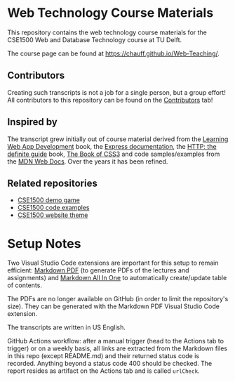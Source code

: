 # Web Technology Course Materials

This repository contains the web technology course materials for the CSE1500 Web and Database Technology course at TU Delft.

The course page can be found at https://chauff.github.io/Web-Teaching/.

## Contributors

Creating such transcripts is not a job for a single person, but a group effort! All contributors to this repository can be found on the [Contributors](https://github.com/chauff/Web-Teaching/graphs/contributors) tab! 

## Inspired by

The transcript grew initially out of course material derived from the [Learning Web App Development](https://www.oreilly.com/library/view/learning-web-app/9781449371388/) book, the [Express documentation](https://expressjs.com/en/api.html), the [HTTP: the definite guide](https://www.oreilly.com/library/view/http-the-definitive/1565925092/) book, [The Book of CSS3](https://thebookofcss3.com/) and code samples/examples from the [MDN Web Docs](https://developer.mozilla.org/en-US/). Over the years it has been refined.

## Related repositories

- [CSE1500 demo game](https://github.com/chauff/balloons-game)
- [CSE1500 code examples](https://github.com/chauff/demo-code)
- [CSE1500 website theme](https://github.com/chauff/cse-theme/)

# Setup Notes

Two Visual Studio Code extensions are important for this setup to remain efficient: [Markdown PDF](https://marketplace.visualstudio.com/items?itemName=yzane.markdown-pdf) (to generate PDFs of the lectures and assignments) and [Markdown All In One](https://github.com/yzhang-gh/vscode-markdown) to automatically create/update table of contents.

The PDFs are no longer available on GitHub (in order to limit the repository's size). They can be generated with the Markdown PDF Visual Studio Code extension.

The transcripts are written in US English.

GitHub Actions workflow: after a manual trigger (head to the Actions tab to trigger) or on a weekly basis, all links are extracted from the Markdown files in this repo (except README.md) and their returned status code is recorded. Anything beyond a status code 400 should be checked. The report resides as artifact on the Actions tab and is called `urlCheck`. 

